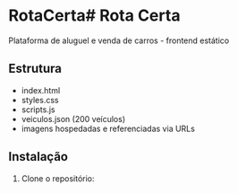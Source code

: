# RotaCerta# Rota Certa

Plataforma de aluguel e venda de carros - frontend estático

## Estrutura

- index.html
- styles.css
- scripts.js
- veiculos.json (200 veículos)
- imagens hospedadas e referenciadas via URLs

## Instalação

1. Clone o repositório: